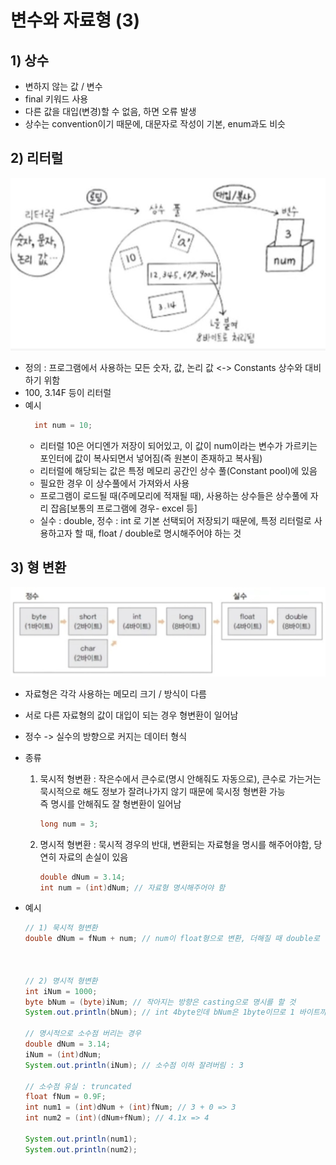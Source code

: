 <link href="../../md/style.css" rel="stylesheet">

# 변수와 자료형 (3)

## 1) 상수

- 변하지 않는 값 / 변수
- final 키워드 사용
- 다른 값을 대입(변경)할 수 없음, 하면 오류 발생
- 상수는 convention이기 때문에, 대문자로 작성이 기본, enum과도 비슷

## 2) 리터럴

  <img src='images/2021-08-10-00-00-50.png' />

- 정의 : 프로그램에서 사용하는 모든 숫자, 값, 논리 값 <-> Constants 상수와 대비하기 위함
- 100, 3.14F 등이 리터럴
- 예시
  ```JAVA
    int num = 10;
  ```
  - 리터럴 10은 어디엔가 저장이 되어있고, 이 값이 num이라는 변수가 가르키는 포인터에 값이 복사되면서 넣어짐(즉 원본이 존재하고 복사됨)
  - 리터럴에 해당되는 값은 특정 메모리 공간인 상수 풀(Constant pool)에 있음
  - 필요한 경우 이 상수풀에서 가져와서 사용
  - 프로그램이 로드될 때(주메모리에 적재될 때), 사용하는 상수들은 상수풀에 자리 잡음[보통의 프로그램에 경우- excel 등]
  - 실수 : double, 정수 : int 로 기본 선택되어 저장되기 때문에, 특정 리터럴로 사용하고자 할 때, float / double로 명시해주어야 하는 것

## 3) 형 변환

<img src='images/2021-08-10-00-05-00.png' />

- 자료형은 각각 사용하는 메모리 크기 / 방식이 다름
- 서로 다른 자료형의 값이 대입이 되는 경우 형변환이 일어남
- 정수 -> 실수의 방향으로 커지는 데이터 형식
- 종류
  1. 묵시적 형변환 : 작은수에서 큰수로(명시 안해줘도 자동으로), 큰수로 가는거는 묵시적으로 해도 정보가 잘려나가지 않기 때문에 묵시정 형변환 가능  
     즉 명시를 안해줘도 잘 형변환이 일어남
     ```JAVA
     long num = 3;
     ```
  2. 명시적 형변환 : 묵시적 경우의 반대, 변환되는 자료형을 명시를 해주어야함, 당연히 자료의 손실이 있음
     ```JAVA
     double dNum = 3.14;
     int num = (int)dNum; // 자료형 명시해주어야 함
     ```
- 예시

  ```JAVA
  // 1) 묵시적 형변환
  double dNum = fNum + num; // num이 float형으로 변환, 더해질 때 double로 형변환



  // 2) 명시적 형변환
  int iNum = 1000;
  byte bNum = (byte)iNum; // 작아지는 방향은 casting으로 명시를 할 것
  System.out.println(bNum); // int 4byte인데 bNum은 1byte이므로 1 바이트까지만 잘려버림 : -24

  // 명시적으로 소수점 버리는 경우
  double dNum = 3.14;
  iNum = (int)dNum;
  System.out.println(iNum); // 소수점 이하 잘려버림 : 3

  // 소수점 유실 : truncated
  float fNum = 0.9F;
  int num1 = (int)dNum + (int)fNum; // 3 + 0 => 3
  int num2 = (int)(dNum+fNum); // 4.1x => 4

  System.out.println(num1);
  System.out.println(num2);
  ```
